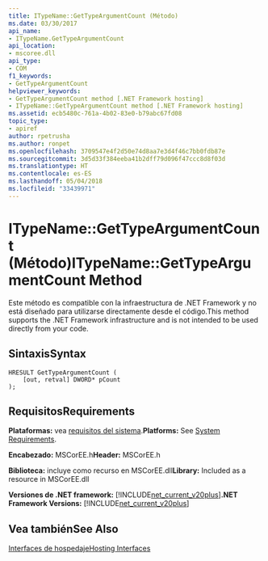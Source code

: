```yaml
---
title: ITypeName::GetTypeArgumentCount (Método)
ms.date: 03/30/2017
api_name:
- ITypeName.GetTypeArgumentCount
api_location:
- mscoree.dll
api_type:
- COM
f1_keywords:
- GetTypeArgumentCount
helpviewer_keywords:
- GetTypeArgumentCount method [.NET Framework hosting]
- ITypeName::GetTypeArgumentCount method [.NET Framework hosting]
ms.assetid: ecb5480c-761a-4b02-83e0-b79abc67fd08
topic_type:
- apiref
author: rpetrusha
ms.author: ronpet
ms.openlocfilehash: 3709547e4f2d50e74d8aa7e3d4f46c7bb0fdb87e
ms.sourcegitcommit: 3d5d33f384eeba41b2dff79d096f47ccc8d8f03d
ms.translationtype: HT
ms.contentlocale: es-ES
ms.lasthandoff: 05/04/2018
ms.locfileid: "33439971"
---
```

# <a name="itypenamegettypeargumentcount-method"></a><span data-ttu-id="5b3f6-102">ITypeName::GetTypeArgumentCount (Método)</span><span class="sxs-lookup"><span data-stu-id="5b3f6-102">ITypeName::GetTypeArgumentCount Method</span></span>
<span data-ttu-id="5b3f6-103">Este método es compatible con la infraestructura de .NET Framework y no está diseñado para utilizarse directamente desde el código.</span><span class="sxs-lookup"><span data-stu-id="5b3f6-103">This method supports the .NET Framework infrastructure and is not intended to be used directly from your code.</span></span>  
  
## <a name="syntax"></a><span data-ttu-id="5b3f6-104">Sintaxis</span><span class="sxs-lookup"><span data-stu-id="5b3f6-104">Syntax</span></span>  
  
```  
HRESULT GetTypeArgumentCount (  
    [out, retval] DWORD* pCount  
);  
```  
  
## <a name="requirements"></a><span data-ttu-id="5b3f6-105">Requisitos</span><span class="sxs-lookup"><span data-stu-id="5b3f6-105">Requirements</span></span>  
 <span data-ttu-id="5b3f6-106">**Plataformas:** vea [requisitos del sistema](../../../../docs/framework/get-started/system-requirements.md).</span><span class="sxs-lookup"><span data-stu-id="5b3f6-106">**Platforms:** See [System Requirements](../../../../docs/framework/get-started/system-requirements.md).</span></span>  
  
 <span data-ttu-id="5b3f6-107">**Encabezado:** MSCorEE.h</span><span class="sxs-lookup"><span data-stu-id="5b3f6-107">**Header:** MSCorEE.h</span></span>  
  
 <span data-ttu-id="5b3f6-108">**Biblioteca:** incluye como recurso en MSCorEE.dll</span><span class="sxs-lookup"><span data-stu-id="5b3f6-108">**Library:** Included as a resource in MSCorEE.dll</span></span>  
  
 <span data-ttu-id="5b3f6-109">**Versiones de .NET framework:** [!INCLUDE[net_current_v20plus](../../../../includes/net-current-v20plus-md.md)]</span><span class="sxs-lookup"><span data-stu-id="5b3f6-109">**.NET Framework Versions:** [!INCLUDE[net_current_v20plus](../../../../includes/net-current-v20plus-md.md)]</span></span>  
  
## <a name="see-also"></a><span data-ttu-id="5b3f6-110">Vea también</span><span class="sxs-lookup"><span data-stu-id="5b3f6-110">See Also</span></span>  
 [<span data-ttu-id="5b3f6-111">Interfaces de hospedaje</span><span class="sxs-lookup"><span data-stu-id="5b3f6-111">Hosting Interfaces</span></span>](../../../../docs/framework/unmanaged-api/hosting/hosting-interfaces.md)
